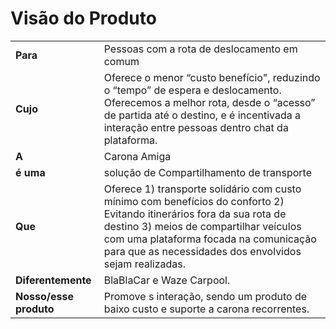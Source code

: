 <h1 id="visao_do_produto">Visão do Produto</h1>

|   |   |
|---|---|
| __Para__ | Pessoas com a rota de deslocamento em comum |
| __Cujo__ | Oferece o menor “custo benefício", reduzindo o “tempo” de espera e deslocamento. Oferecemos a melhor rota, desde o “acesso” de partida até o destino, e é incentivada a interação entre pessoas dentro chat da plataforma.|
| __A__ | Carona Amiga |
| __é uma__ | solução de Compartilhamento de transporte |
| __Que__ | Oferece 1) transporte solidário com custo mínimo com benefícios do conforto 2) Evitando itinerários fora da sua rota de destino 3) meios de compartilhar veículos com uma plataforma focada na comunicação para que as necessidades dos envolvidos sejam realizadas.|
| __Diferentemente__ | BlaBlaCar e Waze Carpool.|
| __Nosso/esse produto__ | Promove s interação, sendo um produto de baixo custo e suporte a carona recorrentes. |


